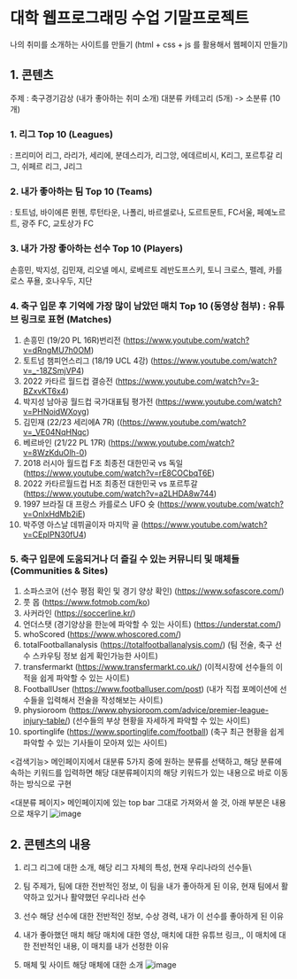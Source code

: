 # 대학 웹프로그래밍 수업 기말프로젝트

나의 취미를 소개하는 사이트를 만들기 (html + css + js 를 활용해서 웹페이지 만들기)

## 1.	콘텐츠
주제 : 축구경기감상 (내가 좋아하는 취미 소개)
대분류 카테고리 (5개) -> 소분류 (10개) 
### 1.	리그 Top 10 (Leagues)
: 프리미어 리그, 라리가, 세리에, 분데스리가, 리그앙, 에데르비시, K리그, 포르투갈 리그, 쉬페르 리그, J리그
### 2.	내가 좋아하는 팀 Top 10 (Teams)
: 토트넘, 바이에른 뮌헨, 루턴타운, 나폴리, 바르셀로나, 도르트문트, FC서울, 페예노르트, 광주 FC, 교토상가 FC
### 3.	내가 가장 좋아하는 선수 Top 10 (Players)
손흥민, 박지성, 김민재, 리오넬 메시, 로베르토 레반도프스키, 토니 크로스, 펠레, 카를로스 푸욜, 호나우두, 지단
### 4.	축구 입문 후 기억에 가장 많이 남았던 매치 Top 10 (동영상 첨부) : 유튜브 링크로 표현 (Matches)
1.	손흥민 (19/20 PL 16R)번리전 (https://www.youtube.com/watch?v=dRngMU7h0OM)
2.	토트넘 챔피언스리그 (18/19 UCL 4강)
(https://www.youtube.com/watch?v=_-18ZSmjVP4)
3.	2022 카타르 월드컵 결승전
(https://www.youtube.com/watch?v=3-BZxvKT6x4)
4.	박지성 남아공 월드컵 국가대표팀 평가전
(https://www.youtube.com/watch?v=PHNoidWXoyg)
5.	김민재 (22/23 세리에A 7R)
((https://www.youtube.com/watch?v=_VE04NqHNqc)
6.	베르바인 (21/22 PL 17R)
(https://www.youtube.com/watch?v=8WzKduOlh-0)
7.	2018 러시아 월드컵 F조 최종전 대한민국 vs 독일
(https://www.youtube.com/watch?v=rE8COCbqT6E)
8.	2022 카타르월드컵 H조 최종전 대한민국 vs 포르투갈
(https://www.youtube.com/watch?v=a2LHDA8w744)
9.	1997 브라질 대 프랑스 카를로스 UFO 슛
(https://www.youtube.com/watch?v=OnlxHdMb2iE)
10.	 박주영 아스날 데뷔골이자 마지막 골
(https://www.youtube.com/watch?v=CEpIPN30fU4)

### 5.	축구 입문에 도움되거나 더 즐길 수 있는 커뮤니티 및 매체들 (Communities & Sites)
1.	소파스코어 (선수 평점 확인 및 경기 양상 확인) (https://www.sofascore.com/)
2.	풋 몹 (https://www.fotmob.com/ko)
3.	사커라인 (https://soccerline.kr/)
4.	언더스탯 (경기양상을 한눈에 파악할 수 있는 사이트) (https://understat.com/)
5.	whoScored (https://www.whoscored.com/)
6.	totalFootballanalysis (https://totalfootballanalysis.com/) (팀 전술, 축구 선수 스카우팅 정보 쉽게 확인가능한 사이트)
7.	transfermarkt (https://www.transfermarkt.co.uk/) (이적시장에 선수들의 이적을 쉽게 파악할 수 있는 사이트)
8.	FootballUser (https://www.footballuser.com/post) (내가 직접 포메이션에 선수들을 입력해서 전술을 작성해보는 사이트)
9.	physioroom (https://www.physioroom.com/advice/premier-league-injury-table/) (선수들의 부상 현황을 자세하게 파악할 수 있는 사이트)
10.	sportinglife (https://www.sportinglife.com/football) (축구 최근 현황을 쉽게 파악할 수 있는 기사들이 모아져 있는 사이트)

<검색기능>
메인페이지에서 대분류 5가지 중에 원하는 분류를 선택하고, 해당 분류에 속하는 키워드를 입력하면 해당 대분류페이지의 해당 키워드가 있는 내용으로 바로 이동하는 방식으로 구현

<대분류 페이지>
메인페이지에 있는 top bar 그대로 가져와서 쓸 것, 아래 부분은 내용으로 채우기
![image](https://github.com/user-attachments/assets/d04ea9a0-56b2-4c83-8ab0-cc33fde1bb7b)

## 2.	콘텐츠의 내용
1)	리그
리그에 대한 소개, 해당 리그 자체의 특성, 현재 우리나라의 선수들\

2)	팀
주제가, 팀에 대한 전반적인 정보, 이 팀을 내가 좋아하게 된 이유, 현재 팀에서 활약하고 있거나 활약했던 우리나라 선수

3)	선수
해당 선수에 대한 전반적인 정보, 수상 경력, 내가 이 선수를 좋아하게 된 이유

4)	내가 좋아했던 매치
해당 매치에 대한 영상, 매치에 대한 유튜브 링크,, 이 매치에 대한 전반적인 내용, 이 매치를 내가 선정한 이유

6)	매체 및 사이트
해당 매체에 대한 소개
![image](https://github.com/user-attachments/assets/0868ec58-9e1e-41e8-b5e3-649dd57bcc92)

